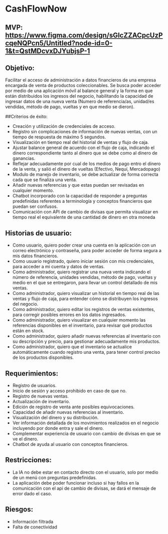 # CashFlowNow
## MVP: https://www.figma.com/design/sGIcZZACpcUzPcqeNQPcn5/Untitled?node-id=0-1&t=QstMDcvxDJYubjsP-1
## Objetivo: 
Facilitar el acceso de administración a datos financieros de una empresa encargada de venta de productos coleccionables. Se busca poder acceder por medio de una aplicación móvil al balance general y la forma en que están distribuidos los ingresos del negocio, habilitando la capacidad de ingresar datos de una nueva venta (Numero de referencia/as, unidad/es vendidas, método de pago, vueltas y en que medio se dieron).

##Criterios de éxito:
-	Creación y utilización de credenciales de acceso.
-	Registro sin complicaciones de información de nuevas ventas, con un tiempo de respuesta de máximo 5 segundos.
-	Visualización en tiempo real del historial de ventas y flujo de caja.
-	Ajustar balance general de acuerdo con el flujo de caja, indicando el dinero correspondiente tanto al dinero que se debe como al dinero de ganancias.
-	Reflejar adecuadamente por cual de los medios de pago entro el dinero de la venta, y salió el dinero de vueltas (Efectivo, Nequí, Mercadopago)
-	Modulo de manejo de inventario, se debe actualizar de forma correcta cada que se finaliza una venta.
-	Añadir nuevas referencias y que estas puedan ser revisadas en cualquier momento.
-	Chatbot incorporado con la capacidad de responder a preguntas predefinidas referentes a terminología y conceptos financieros que puedan ser confusos.
-	Comunicación con API de cambio de divisas que permita visualizar en tiempo real el equivalente de una cantidad de dinero en otra moneda
## Historias de usuario:
- Como usuario, quiero poder crear una cuenta en la aplicación con un correo electrónico y contraseña, para poder acceder de forma segura a mis datos financieros.
- Como usuario registrado, quiero iniciar sesión con mis credenciales, para acceder a mi cuenta y datos de ventas.
- Como administrador, quiero registrar una nueva venta indicando el número de referencia, unidades vendidas, método de pago, vueltas y medio en el que se entregaron, para llevar un control detallado de mis ventas.
- Como administrador, quiero visualizar un historial en tiempo real de las ventas y flujo de caja, para entender cómo se distribuyen los ingresos del negocio.
- Como administrador, quiero editar los registros de ventas existentes, para corregir posibles errores en los datos ingresados.
- Como administrador, quiero visualizar en cualquier momento las referencias disponibles en el inventario, para revisar qué productos están en stock.
- Como administrador, quiero añadir nuevas referencias al inventario con su descripción y precio, para gestionar adecuadamente mis productos.
- Como administrador, quiero que el inventario se actualice automáticamente cuando registro una venta, para tener control preciso de los productos disponibles.
## Requerimientos:
-	Registro de usuarios.
-	Inicio de sesión y acceso prohibido en caso de que no.
-	Registro de nuevas ventas.
-	Actualización de inventario.
-	Edición de registro de venta ante posibles equivocaciones.
-	Capacidad de añadir nuevas referencias al inventario.
-	Visualización del dinero y su distribución.
-	Ver información detallada de los movimientos realizados en el negocio incluyendo por donde entra y sale el dinero.
-	Complementar experiencia de usuario con cambio de divisas en que se ve el dinero.
-	Chatbot de ayuda al usuario con conceptos financieros.
## Restricciones:
-	La IA no debe estar en contacto directo con el usuario, solo por medio de un menú con preguntas predefinidas.
-	La aplicación debe poder funcionar incluso si hay fallos en la comunicación con el api de cambio de divisas, se dará el mensaje de error dado el caso.
## Riesgos:
- Información filtrada
- Falta de conectividad
